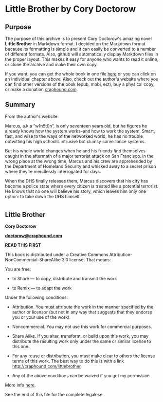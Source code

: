 # Little Brother by Cory Doctorow

## **Purpose**

The purpose of this archive is to present Cory Doctorow's amazing novel **Little Brother** in Markdown format.  I decided on the Markdown format because its formatting is simple and it can easily be converted to a number of different formats.  Also, github will automatically display Markdown files in the proper layout.  This makes it easy for anyone who wants to read it online, or clone the archive and make their own copy.


If you want, you can get the whole book in one file [here](/Whole-Book.md) or you can click on an individual chapter above.  Also, check out the author's website where you can find other versions of the book (epub, mobi, ect), buy a physical copy, or make a donation [craphound.com](http://craphound.com/littlebrother/about/).

## **Summary**

From the author's website:

Marcus, a.k.a “w1n5t0n”, is only seventeen years old, but he figures he already knows how the system works–and how to work the system. Smart, fast, and wise to the ways of the networked world, he has no trouble outwitting his high school’s intrusive but clumsy surveillance systems.

But his whole world changes when he and his friends find themselves caught in the aftermath of a major terrorist attack on San Francisco. In the wrong place at the wrong time, Marcus and his crew are apprehended by the Department of Homeland Security and whisked away to a secret prison where they’re mercilessly interrogated for days.

When the DHS finally releases them, Marcus discovers that his city has become a police state where every citizen is treated like a potential terrorist. He knows that no one will believe his story, which leaves him only one option: to take down the DHS himself.

#

#

## **Little Brother**

**Cory Doctorow**

**[doctorow@craphound.com](mailto:doctorow@craphound.com)**

**READ THIS FIRST**

This book is distributed under a Creative Commons Attribution-NonCommercial-ShareAlike 3.0 license. That means:

You are free:

*   to Share — to copy, distribute and transmit the work

*   to Remix — to adapt the work

Under the following conditions:

*   Attribution. You must attribute the work in the manner specified by the author or licensor (but not in any way that suggests that they endorse you or your use of the work).

*   Noncommercial. You may not use this work for commercial purposes.

*   Share Alike. If you alter, transform, or build upon this work, you may distribute the resulting work only under the same or similar license to this one.

*   For any reuse or distribution, you must make clear to others the license terms of this work. The best way to do this is with a link http://craphound.com/littlebrother

*   Any of the above conditions can be waived if you get my permission

More info [here](http://creativecommons.org/licenses/by-nc-sa/3.0/).

See the end of this file for the complete legalese.
